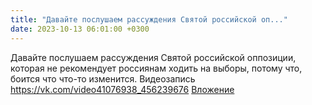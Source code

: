 ```yaml
---
title: "Давайте послушаем рассуждения Святой российской оп..."
date: 2023-10-13 06:01:00 +0300
---
```


Давайте послушаем рассуждения Святой российской оппозиции, которая не рекомендует россиянам ходить на выборы, потому что, боится что что-то изменится.
Видеозапись
<a class="vk-attach" href="https://vk.com/video41076938_456239676">https://vk.com/video41076938_456239676</a>
<a class="vk-attach" href="https://vk.com/video41076938_456239676">Вложение</a>
